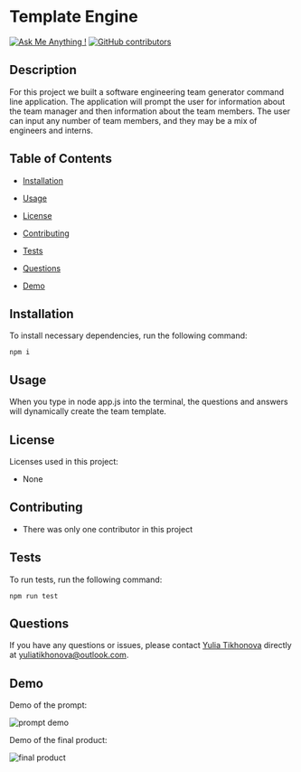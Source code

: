 
# Template Engine
[![Ask Me Anything !](https://img.shields.io/badge/Ask%20me-anything-1abc9c.svg)](https://github.com/yuliatikhonova/HW-10-Template-Engine)
[![GitHub contributors](https://img.shields.io/github/contributors/yuliatikhonova/HW-9-README-Generator.svg)](https://github.com/yuliatikhonova/HW-10-Template-Engine)

## Description

  For this project we built a software engineering team generator command line application. The application will prompt the user for information about the team manager and then information about the team members. The user can input any number of team members, and they may be a mix of engineers and interns.

## Table of Contents

  * [Installation](#installation)

  * [Usage](#usage) 

  * [License](#license)

  * [Contributing](#contributing)

  * [Tests](#tests)

  * [Questions](#questions)

  * [Demo](#GIF)

## Installation

  To install necessary dependencies, run the following command:
  
    npm i

## Usage

  When you type in node app.js into the terminal, the questions and answers will dynamically create the team template. 

## License
  Licenses used in this project:

  * None 

## Contributing
  
  * There was only one contributor in this project 

## Tests
  To run tests, run the following command:
  
    npm run test 
  

## Questions
  If you have any questions or issues, please contact [Yulia Tikhonova](undefined) directly at yuliatikhonova@outlook.com. 

## Demo
Demo of the prompt:

![prompt demo](https://user-images.githubusercontent.com/62128411/84350268-de71b400-ab6d-11ea-868b-db19e4679f11.gif)

Demo of the final product:

![final product](https://user-images.githubusercontent.com/62128411/84350353-ff3a0980-ab6d-11ea-8c9a-b209abf67119.gif)
